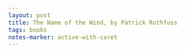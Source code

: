 ```yaml
---
layout: post
title: The Name of the Wind, by Patrick Rothfuss
tags: books
notes-marker: active-with-caret
---
```

